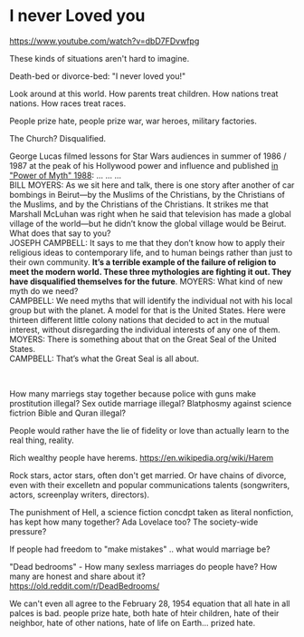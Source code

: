 # I never Loved you  

https://www.youtube.com/watch?v=dbD7FDvwfpg

These kinds of situations aren't hard to imagine.

Death-bed or divorce-bed: "I never loved you!"

Look around at this world. How parents treat children. How nations treat nations. How races treat races.

People prize hate, people prize war, war heroes, military factories.

The Church? Disqualified.

George Lucas filmed lessons for Star Wars audiences in summer of 1986 / 1987 at the peak of his Hollywood power and influence and published [in "Power of Myth" 1988](https://billmoyers.com/series/joseph-campbell-and-the-power-of-myth-1988/): ... ... ...      
BILL MOYERS: As we sit here and talk, there is one story after another of car bombings in Beirut—by the Muslims of the Christians, by the Christians of the Muslims, and by the Christians of the Christians. It strikes me that Marshall McLuhan was right when he said that television has made a global village of the world—but he didn’t know the global village would be Beirut. What does that say to you?   
JOSEPH CAMPBELL: It says to me that they don’t know how to apply their religious ideas to contemporary life, and to human beings rather than just to their own community. **It’s a terrible example of the failure of religion to meet the modern world. These three mythologies are fighting it out. They have disqualified themselves for the future**.
MOYERS: What kind of new myth do we need?    
CAMPBELL: We need myths that will identify the individual not with his local group but with the planet. A model for that is the United States. Here were thirteen different little colony nations that decided to act in the mutual interest, without disregarding the individual interests of any one of them.    
MOYERS: There is something about that on the Great Seal of the United States.   
CAMPBELL: That’s what the Great Seal is all about.   

&nbsp;

How many marriegs stay together because police with guns make prostitution illegal? Sex outide marriage illegal? Blatphosmy against science fictrion Bible and Quran illegal?

People would rather have the lie of fidelity or love than actually learn to the real thing, reality.

Rich wealthy people have herems. https://en.wikipedia.org/wiki/Harem

Rock stars, actor stars, often don't get married. Or have chains of divorce, even with their excelletn and popular communications talents (songwriters, actors, screenplay writers, directors).

The punishment of Hell, a science fiction concdpt taken as literal nonfiction, has kept how many together? Ada Lovelace too? The society-wide pressure?

If people had freedom to "make mistakes" .. what would marriage be?

"Dead bedrooms" - How many sexless marriages do people have? How many are honest and share about it? https://old.reddit.com/r/DeadBedrooms/

We can't even all agree to the February 28, 1954 equation that all hate in all palces is bad. people prize hate, both hate of hteir children, hate of their neighbor, hate of other nations, hate of life on Earth... prized hate.
